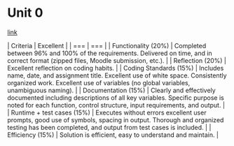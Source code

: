 # Unit 0

[link][unit_00]

| Criteria | Excellent |
| === | === |
| Functionality (20%) | Completed between 96% and 100% of the requirements. Delivered on time, and in correct format (zipped files, Moodle submission, etc.). |
| Reflection (20%) | Excellent reflection on coding habits. |
| Coding Standards (15%) | Includes name, date, and assignment title. Excellent use of white space. Consistently organized work. Excellent use of variables (no global variables, unambiguous naming). |
| Documentation  (15%) | Clearly and effectively documented including descriptions of all key variables. Specific purpose is noted for each function, control structure, input requirements, and output. |
| Runtime + test cases (15%) | Executes without errors excellent user prompts, good use of symbols, spacing in output. Thorough and organized testing has been completed, and output from test cases is included. |
| Efficiency (15%) | Solution is efficient, easy to understand and maintain. |

[unit_00]: https://scis.lms.athabascau.ca/file.php/438/studyguide/unit_00.htm
